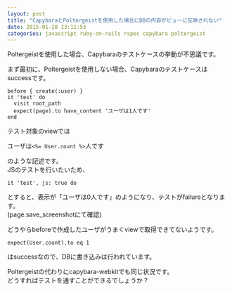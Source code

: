 ```yaml
---
layout: post
title: "CapybaraとPoltergeistを使用した場合にDBの内容がビューに反映されない"
date: 2015-01-28 13:11:53
categories: javascript ruby-on-rails rspec capybara poltergeist
---
```

<p>Poltergeistを使用した場合、Capybaraのテストケースの挙動が不思議です。</p>

<p>まず最初に、Poltergeistを使用しない場合、Capybaraのテストケースはsuccessです。</p>

<pre><code>before { create(:user) }
it 'test' do
  visit root_path
  expect(page).to have_content 'ユーザは1人です'
end
</code></pre>

<p>テスト対象のviewでは</p>

<p>ユーザは<code>&lt;%= User.count %&gt;</code>人です</p>

<p>のような記述です。<br>
JSのテストを行いたいため、</p>

<pre><code>it 'test', js: true do
</code></pre>

<p>とすると、表示が「ユーザは0人です」のようになり、テストがfailureとなります。<br>
(page.save_screenshotにて確認)</p>

<p>どうやらbeforeで作成したユーザがうまくviewで取得できてないようです。</p>

<pre><code>expect(User.count).to eq 1
</code></pre>

<p>はsuccessなので、DBに書き込みは行われています。</p>

<p>Poltergeistの代わりにcapybara-webkitでも同じ状況です。<br>
どうすればテストを通すことができるでしょうか？</p>
